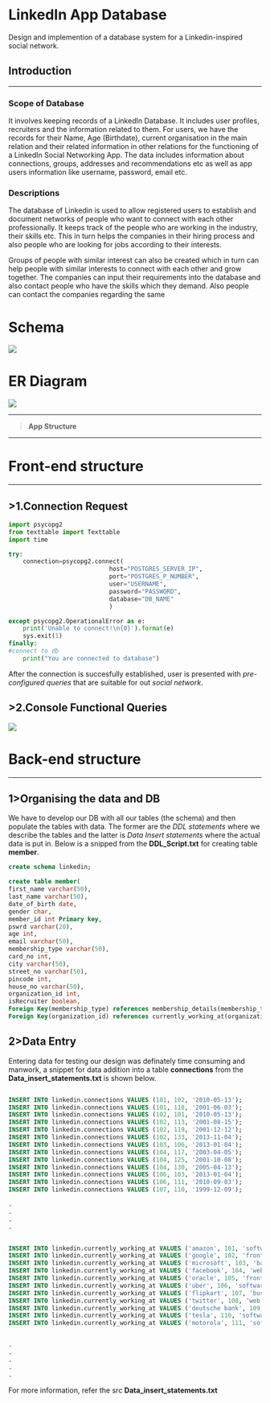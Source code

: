 # LinkedIn App Database
Design and implemention of a database system for a Linkedin-inspired social network.


## Introduction

--------------------------------------------------------------

### Scope of Database
It involves keeping records of a LinkedIn Database. It includes user profiles, recruiters and
the information related to them. For users, we have the records for their Name, Age
(Birthdate), current organisation in the main relation and their related information in other
relations for the functioning of a ​LinkedIn Social Networking App​. The data includes
information about connections, groups, addresses and recommendations etc as well as
app users information like username, password, email etc.


### Descriptions
The database of Linkedin is used to allow registered users to establish and document
networks of people who want to connect with each other professionally. It keeps track of
the people who are working in the industry, their skills etc. This in turn helps the
companies in their hiring process and also people who are looking for jobs according to
their interests. 

Groups of people with similar interest can also be created which in turn can help people
with similar interests to connect with each other and grow together.
The companies can input their requirements into the database and also contact people
who have the skills which they demand. Also people can contact the companies regarding
the same

# Schema
![](https://raw.githubusercontent.com/MukundKal/postgres-linkedin/master/img/schema.PNG)

# ER Diagram
![](https://raw.githubusercontent.com/MukundKal/postgres-linkedin/master/img/final%20schema.jpeg)


-----------------------
> **App Structure**
------------------------


# Front-end structure
--------------------------------------------------------------------------------------------------------------------------------------
## >1.Connection Request
```python
import psycopg2
from texttable import Texttable
import time

try:
    connection=psycopg2.connect(
                            host="POSTGRES_SERVER_IP",
                            port="POSTGRES_P_NUMBER",
                            user="USERNAME",
                            password="PASSWORD",
                            database="DB_NAME"
                            )

except psycopg2.OperationalError as e:
    print('Unable to connect!\n{0}').format(e)
    sys.exit(1)
finally:
#connect to db 
    print("You are connected to database")

```
After the connection is succesfully established, user is presented with *pre-configured queries* that are suitable for out *social network*.


## >2.Console Functional Queries
![](https://raw.githubusercontent.com/MukundKal/postgres-linkedin/master/img/console.PNG)




# Back-end structure
-------------------------------------------------------------------------------------------------------------

## 1>Organising the data and DB

We have to develop our DB with all our tables (the schema) and then populate the tables with data. The former are the *DDL statements* where we describe the tables and the latter is *Data Insert statements* where the actual data is put in. Below is a snipped from the **DDL_Script.txt** for creating table **member**.
```sql
create schema linkedin;

create table member(
first_name varchar(50),
last_name varchar(50),
date_of_birth date,
gender char,
member_id int Primary key,
pswrd varchar(20),
age int,
email varchar(50),
membership_type varchar(50),
card_no int,
city varchar(50),
street_no varchar(50),
pincode int,
house_no varchar(50),
organization_id int,
isRecruiter boolean,
Foreign Key(membership_type) references membership_details(membership_type),
Foreign Key(organization_id) references currently_working_at(organization_id));

```

## 2>Data Entry
Entering data for testing our design was definately time consuming and manwork, a snippet for data addition into a table **connections** from the **Data_insert_statements.txt** is shown below.

```sql

INSERT INTO linkedin.connections VALUES (101, 102, '2010-05-13');
INSERT INTO linkedin.connections VALUES (101, 118, '2001-06-03');
INSERT INTO linkedin.connections VALUES (102, 101, '2010-05-13');
INSERT INTO linkedin.connections VALUES (102, 113, '2001-08-15');
INSERT INTO linkedin.connections VALUES (102, 119, '2001-12-12');
INSERT INTO linkedin.connections VALUES (102, 133, '2013-11-04');
INSERT INTO linkedin.connections VALUES (103, 106, '2013-01-04');
INSERT INTO linkedin.connections VALUES (104, 117, '2003-04-05');
INSERT INTO linkedin.connections VALUES (104, 125, '2001-10-08');
INSERT INTO linkedin.connections VALUES (104, 130, '2005-04-13');
INSERT INTO linkedin.connections VALUES (106, 103, '2013-01-04');
INSERT INTO linkedin.connections VALUES (106, 111, '2010-09-03');
INSERT INTO linkedin.connections VALUES (107, 110, '1999-12-09');

.
.
.
.


INSERT INTO linkedin.currently_working_at VALUES ('amazon', 101, 'software developer', 'mumbai');
INSERT INTO linkedin.currently_working_at VALUES ('google', 102, 'front-end developer', 'delhi');
INSERT INTO linkedin.currently_working_at VALUES ('microsoft', 103, 'back-end developer', 'delhi');
INSERT INTO linkedin.currently_working_at VALUES ('facebook', 104, 'web developer', 'chennai');
INSERT INTO linkedin.currently_working_at VALUES ('oracle', 105, 'front-end developer', 'pune');
INSERT INTO linkedin.currently_working_at VALUES ('uber', 106, 'software developer', 'bangalore');
INSERT INTO linkedin.currently_working_at VALUES ('flipkart', 107, 'business analyst', 'hyderabad');
INSERT INTO linkedin.currently_working_at VALUES ('twitter', 108, 'web developer', 'pune');
INSERT INTO linkedin.currently_working_at VALUES ('deutsche bank', 109, 'business analyst', 'hyderabad');
INSERT INTO linkedin.currently_working_at VALUES ('tesla', 110, 'software developer', 'mumbai');
INSERT INTO linkedin.currently_working_at VALUES ('motorola', 111, 'software developer', 'chennai');


.
.
.
.
.

```

For more information, refer the src **Data_insert_statements.txt**
